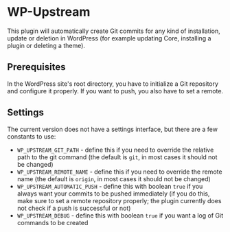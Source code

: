 WP-Upstream
===========

This plugin will automatically create Git commits for any kind of installation, update or deletion in WordPress (for example updating Core, installing a plugin or deleting a theme).

Prerequisites
-------------

In the WordPress site's root directory, you have to initialize a Git repository and configure it properly. If you want to push, you also have to set a remote.

Settings
-------

The current version does not have a settings interface, but there are a few constants to use:

* `WP_UPSTREAM_GIT_PATH` - define this if you need to override the relative path to the git command (the default is `git`, in most cases it should not be changed)
* `WP_UPSTREAM_REMOTE_NAME` - define this if you need to override the remote name (the default is `origin`, in most cases it should not be changed)
* `WP_UPSTREAM_AUTOMATIC_PUSH` - define this with boolean `true` if you always want your commits to be pushed immediately (if you do this, make sure to set a remote repository properly; the plugin currently does not check if a push is successful or not)
* `WP_UPSTREAM_DEBUG` - define this with boolean `true` if you want a log of Git commands to be created
